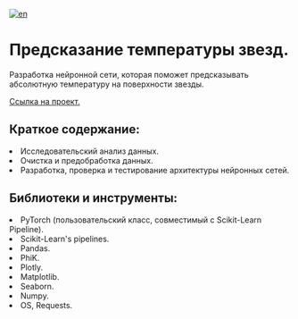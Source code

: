[![en](https://img.shields.io/badge/lang-en-red.svg)](README.en.md)

# Предсказание температуры звезд. 
Разработка нейронной сети, которая поможет предсказывать абсолютную температуру на поверхности звезды.<br>

[Ссылка на проект.](https://github.com/mrBrain101/Yandex_Practicum_projects/blob/faf87fda0586f77c4366af3ccdb27349053868a3/ML_Star_Temp_Prediction/Ya_Practicum_ML_Star_Temp_Prediction_distr_RUS.ipynb)

## Краткое содержание:
<li>Исследовательский анализ данных. 
<li>Очистка и предобработка данных. 
<li>Разработка, проверка и тестирование архитектуры нейронных сетей.
  
## Библиотеки и инструменты:
<li>PyTorch (пользовательский класс, совместимый с Scikit-Learn Pipeline).
<li>Scikit-Learn's pipelines.
<li>Pandas.
<li>PhiK.
<li>Plotly.
<li>Matplotlib.
<li>Seaborn.
<li>Numpy.
<li>OS, Requests.
